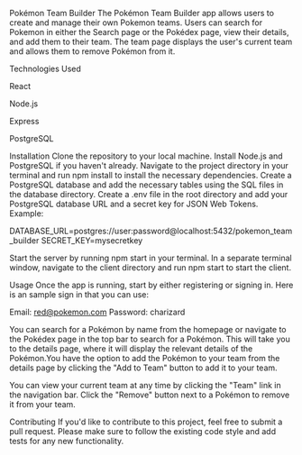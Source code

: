 Pokémon Team Builder
The Pokémon Team Builder app allows users to create and manage their own Pokemon teams. Users can search for Pokemon in either the Search page or the Pokédex page, view their details, and add them to their team. The team page displays the user's current team and allows them to remove Pokémon from it.

Technologies Used

React

Node.js

Express

PostgreSQL

Installation
Clone the repository to your local machine.
Install Node.js and PostgreSQL if you haven't already.
Navigate to the project directory in your terminal and run npm install to install the necessary dependencies.
Create a PostgreSQL database and add the necessary tables using the SQL files in the database directory.
Create a .env file in the root directory and add your PostgreSQL database URL and a secret key for JSON Web Tokens. Example:

DATABASE_URL=postgres://user:password@localhost:5432/pokemon_team_builder
SECRET_KEY=mysecretkey

Start the server by running npm start in your terminal.
In a separate terminal window, navigate to the client directory and run npm start to start the client.

Usage
Once the app is running, start by either registering or signing in. Here is an sample sign in that you can use:

Email: red@pokemon.com
Password: charizard

You can search for a Pokémon by name from the homepage or navigate to the Pokédex page in the top bar to search for a Pokémon. This will take you to the details page, where it will display the relevant details of the Pokémon.You have the option to add the Pokémon to your team from the details page by clicking the "Add to Team" button to add it to your team.

You can view your current team at any time by clicking the "Team" link in the navigation bar. Click the "Remove" button next to a Pokémon to remove it from your team.

Contributing
If you'd like to contribute to this project, feel free to submit a pull request. Please make sure to follow the existing code style and add tests for any new functionality.